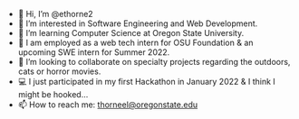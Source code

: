 - 👋 Hi, I’m @ethorne2
- 👀 I’m interested in Software Engineering and Web Development.
- 🌱 I’m learning Computer Science at Oregon State University.
- 💼 I am employed as a web tech intern for OSU Foundation & an upcoming SWE intern for Summer 2022.
- 💞️ I’m looking to collaborate on specialty projects regarding the outdoors, cats or horror movies.
- 💻 I just participated in my first Hackathon in January 2022 & I think I might be hooked...
- 📫 How to reach me: thorneel@oregonstate.edu

<!---
ethorne2/ethorne2 is a ✨ special ✨ repository because its `README.md` (this file) appears on your GitHub profile.
You can click the Preview link to take a look at your changes.
--->
